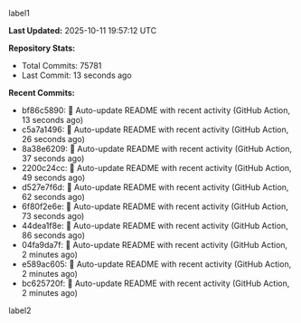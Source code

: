 
label1 
<!-- ACTIVITY_START -->
**Last Updated:** 2025-10-11 19:57:12 UTC

**Repository Stats:**
- Total Commits: 75781
- Last Commit: 13 seconds ago

**Recent Commits:**
- bf86c5890: 🤖 Auto-update README with recent activity (GitHub Action, 13 seconds ago)
- c5a7a1496: 🤖 Auto-update README with recent activity (GitHub Action, 26 seconds ago)
- 8a38e6209: 🤖 Auto-update README with recent activity (GitHub Action, 37 seconds ago)
- 2200c24cc: 🤖 Auto-update README with recent activity (GitHub Action, 49 seconds ago)
- d527e7f6d: 🤖 Auto-update README with recent activity (GitHub Action, 62 seconds ago)
- 6f80f2e6e: 🤖 Auto-update README with recent activity (GitHub Action, 73 seconds ago)
- 44dea1f8e: 🤖 Auto-update README with recent activity (GitHub Action, 86 seconds ago)
- 04fa9da7f: 🤖 Auto-update README with recent activity (GitHub Action, 2 minutes ago)
- e589ac605: 🤖 Auto-update README with recent activity (GitHub Action, 2 minutes ago)
- bc625720f: 🤖 Auto-update README with recent activity (GitHub Action, 2 minutes ago)
<!-- ACTIVITY_END -->

label2
